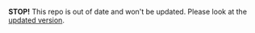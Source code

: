 **STOP!** This repo is out of date and won't be updated. Please look at the [updated version](https://github.com/ReactNativeSchool/ecommerce-course-app).
